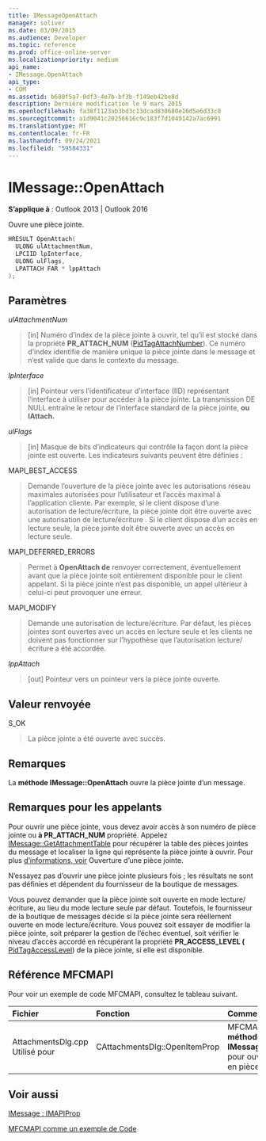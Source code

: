 ```yaml
---
title: IMessageOpenAttach
manager: soliver
ms.date: 03/09/2015
ms.audience: Developer
ms.topic: reference
ms.prod: office-online-server
ms.localizationpriority: medium
api_name:
- IMessage.OpenAttach
api_type:
- COM
ms.assetid: b680f5a7-0df3-4e7b-bf3b-f149eb42be8d
description: Dernière modification le 9 mars 2015
ms.openlocfilehash: fa38f1123ab3bd3c13dcad830680e16d5e6d33c0
ms.sourcegitcommit: a1d9041c20256616c9c183f7d1049142a7ac6991
ms.translationtype: MT
ms.contentlocale: fr-FR
ms.lasthandoff: 09/24/2021
ms.locfileid: "59584331"
---
```

# <a name="imessageopenattach"></a>IMessage::OpenAttach

  
  
**S’applique à** : Outlook 2013 | Outlook 2016 
  
Ouvre une pièce jointe. 
  
```cpp
HRESULT OpenAttach(
  ULONG ulAttachmentNum,
  LPCIID lpInterface,
  ULONG ulFlags,
  LPATTACH FAR * lppAttach
);
```

## <a name="parameters"></a>Paramètres

 _ulAttachmentNum_
  
> [in] Numéro d’index de la pièce jointe à ouvrir, tel qu’il est stocké dans la propriété **PR_ATTACH_NUM** ([PidTagAttachNumber](pidtagattachnumber-canonical-property.md)). Ce numéro d’index identifie de manière unique la pièce jointe dans le message et n’est valide que dans le contexte du message.
    
 _lpInterface_
  
> [in] Pointeur vers l’identificateur d’interface (IID) représentant l’interface à utiliser pour accéder à la pièce jointe. La transmission DE NULL entraîne le retour de l’interface standard de la pièce jointe, **ou IAttach.** 
    
 _ulFlags_
  
> [in] Masque de bits d’indicateurs qui contrôle la façon dont la pièce jointe est ouverte. Les indicateurs suivants peuvent être définies : 
    
MAPI_BEST_ACCESS 
  
> Demande l’ouverture de la pièce jointe avec les autorisations réseau maximales autorisées pour l’utilisateur et l’accès maximal à l’application cliente. Par exemple, si le client dispose d’une autorisation de lecture/écriture, la pièce jointe doit être ouverte avec une autorisation de lecture/écriture . Si le client dispose d’un accès en lecture seule, la pièce jointe doit être ouverte avec un accès en lecture seule. 
    
MAPI_DEFERRED_ERRORS 
  
> Permet à **OpenAttach de** renvoyer correctement, éventuellement avant que la pièce jointe soit entièrement disponible pour le client appelant. Si la pièce jointe n’est pas disponible, un appel ultérieur à celui-ci peut provoquer une erreur. 
    
MAPI_MODIFY 
  
> Demande une autorisation de lecture/écriture. Par défaut, les pièces jointes sont ouvertes avec un accès en lecture seule et les clients ne doivent pas fonctionner sur l’hypothèse que l’autorisation lecture/écriture a été accordée. 
    
 _lppAttach_
  
> [out] Pointeur vers un pointeur vers la pièce jointe ouverte.
    
## <a name="return-value"></a>Valeur renvoyée

S_OK 
  
> La pièce jointe a été ouverte avec succès.
    
## <a name="remarks"></a>Remarques

La **méthode IMessage::OpenAttach** ouvre la pièce jointe d’un message. 
  
## <a name="notes-to-callers"></a>Remarques pour les appelants

Pour ouvrir une pièce jointe, vous devez avoir accès à son numéro de pièce jointe ou **à PR_ATTACH_NUM** propriété. Appelez [IMessage::GetAttachmentTable](imessage-getattachmenttable.md) pour récupérer la table des pièces jointes du message et localiser la ligne qui représente la pièce jointe à ouvrir. Pour plus [d’informations, voir](opening-an-attachment.md) Ouverture d’une pièce jointe. 
  
N’essayez pas d’ouvrir une pièce jointe plusieurs fois ; les résultats ne sont pas définies et dépendent du fournisseur de la boutique de messages.
  
Vous pouvez demander que la pièce jointe soit ouverte en mode lecture/écriture, au lieu du mode lecture seule par défaut. Toutefois, le fournisseur de la boutique de messages décide si la pièce jointe sera réellement ouverte en mode lecture/écriture. Vous pouvez soit essayer de modifier la pièce jointe, soit préparer la gestion de l’échec éventuel, soit vérifier le niveau d’accès accordé en récupérant la propriété **PR_ACCESS_LEVEL (** [PidTagAccessLevel](pidtagaccesslevel-canonical-property.md)) de la pièce jointe, si elle est disponible. 
  
## <a name="mfcmapi-reference"></a>Référence MFCMAPI

Pour voir un exemple de code MFCMAPI, consultez le tableau suivant.
  
|**Fichier**|**Fonction**|**Commentaire**|
|:-----|:-----|:-----|
|AttachmentsDlg.cpp Utilisé pour  <br/> |CAttachmentsDlg::OpenItemProp  <br/> |MFCMAPI utilise **la méthode IMessage::OpenAttach** pour ouvrir des objets en pièce jointe,  <br/> |
   
## <a name="see-also"></a>Voir aussi



[IMessage : IMAPIProp](imessageimapiprop.md)


[MFCMAPI comme un exemple de Code](mfcmapi-as-a-code-sample.md)

